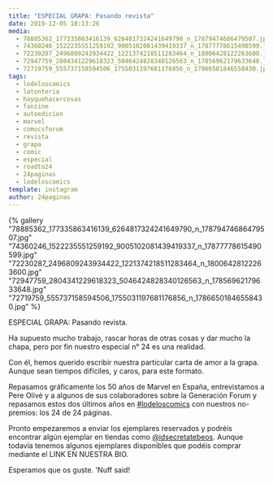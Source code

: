 ```yaml
---
title: "ESPECIAL GRAPA: Pasando revista"
date: 2019-12-05 18:13:26
media: 
  - 78885362_177335863416139_6264817324241649790_n_17879474686479507.jpg
  - 74360246_1522235551259192_9005102081439419337_n_17877778615490599.jpg
  - 72230287_2496809243934422_1221374218511283464_n_18006428122263600.jpg
  - 72947759_2804341229618323_5046424828340126563_n_17856962179633648.jpg
  - 72719759_555737158594506_1755031197681176856_n_17866501846558430.jpg
tags: 
  - lodeloscomics
  - latonteria
  - hayquehacercosas
  - fanzine
  - autoedicion
  - marvel
  - comucsforum
  - revista
  - grapa
  - comic
  - especial
  - roadto24
  - 24paginas
  - lodeloscomics
template: instagram
author: 24paginas
---
```


{% gallery "78885362_177335863416139_6264817324241649790_n_17879474686479507.jpg" "74360246_1522235551259192_9005102081439419337_n_17877778615490599.jpg" "72230287_2496809243934422_1221374218511283464_n_18006428122263600.jpg" "72947759_2804341229618323_5046424828340126563_n_17856962179633648.jpg" "72719759_555737158594506_1755031197681176856_n_17866501846558430.jpg" %}

ESPECIAL GRAPA: Pasando revista.

Ha supuesto mucho trabajo, rascar horas de otras cosas y dar mucho la chapa, pero por fin nuestro especial n° 24 es una realidad.

Con él, hemos querido escribir nuestra particular carta de amor a la grapa. Aunque sean tiempos difíciles, y caros, para este formato.

Repasamos gráficamente los 50 años de Marvel en España, entrevistamos a Pere Olivé y a algunos de sus colaboradores sobre la Generación Forum y repasamos estos dos últimos años en [#lodeloscomics](/tags/lodeloscomics) con nuestros no-premios: los 24 de 24 páginas.

Pronto empezaremos a enviar los ejemplares reservados y podréis encontrar algún ejemplar en tiendas como [@idsecretatebeos](https://instagram.com/idsecretatebeos). Aunque todavía tenemos algunos ejemplares disponibles que podéis comprar mediante el LINK EN NUESTRA BIO.

Esperamos que os guste. 'Nuff said!
